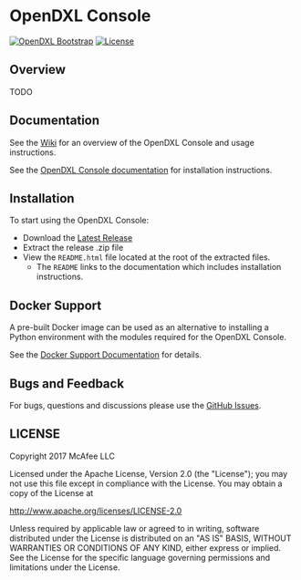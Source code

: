 # OpenDXL Console
[![OpenDXL Bootstrap](https://img.shields.io/badge/Built%20With-OpenDXL%20Bootstrap-blue.svg)](https://github.com/opendxl/opendxl-bootstrap-python)
[![License](https://img.shields.io/badge/License-Apache%202.0-blue.svg)](https://opensource.org/licenses/Apache-2.0)

## Overview

TODO

## Documentation

See the [Wiki](https://github.com/opendxl/opendxl-console/wiki) for an overview of the OpenDXL Console and usage instructions.

See the [OpenDXL Console documentation](https://opendxl.github.io/opendxl-conle-python/pydoc) for
installation instructions.

## Installation

To start using the OpenDXL Console:

* Download the [Latest Release](https://github.com/opendxl/opendxl-console/releases/latest)
* Extract the release .zip file
* View the `README.html` file located at the root of the extracted files.
  * The `README` links to the documentation which includes installation instructions.

## Docker Support

A pre-built Docker image can be used as an alternative to installing a Python environment with the
modules required for the OpenDXL Console.

See the [Docker Support Documentation](https://opendxl.github.io/opendxl-console/pydoc/docker.html) for details.

## Bugs and Feedback

For bugs, questions and discussions please use the [GitHub Issues](https://github.com/opendxl/opendxl-console/issues).

## LICENSE

Copyright 2017 McAfee LLC

Licensed under the Apache License, Version 2.0 (the "License"); you may not use this file except in compliance with the License. You may obtain a copy of the License at

http://www.apache.org/licenses/LICENSE-2.0

Unless required by applicable law or agreed to in writing, software distributed under the License is distributed on an "AS IS" BASIS, WITHOUT WARRANTIES OR CONDITIONS OF ANY KIND, either express or implied. See the License for the specific language governing permissions and limitations under the License.
